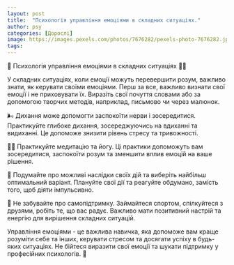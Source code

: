 ```yaml
---
layout: post
title:  "Психологія управління емоціями в складних ситуаціях."
author: psy
categories: [Дорослі]
image: https://images.pexels.com/photos/7676282/pexels-photo-7676282.jpeg?auto=compress&cs=tinysrgb&fit=crop&h=627&w=1200
tags: 
---
```


🧠 Психологія управління емоціями в складних ситуаціях 🧘‍♂️

У складних ситуаціях, коли емоції можуть перевершити розум, важливо знати, як керувати своїми емоціями. Перш за все, важливо визнати свої емоції і не приховувати їх. Виразіть свої почуття словами або за допомогою творчих методів, наприклад, письмово чи через малюнок.

🌬️ Дихання може допомогти заспокоїти нерви і зосередитися. Практикуйте глибоке дихання, зосереджуючись на вдиханні та видиханні. Це допоможе знизити рівень стресу та тривожності.

🧘‍♀️ Практикуйте медитацію та йогу. Ці практики допоможуть вам зосередитися, заспокоїти розум та зменшити вплив емоцій на ваше рішення.

🧩 Подумайте про можливі наслідки своїх дій та виберіть найбільш оптимальний варіант. Плануйте свої дії та реагуйте обдумано, замість того, щоб діяти імпульсивно.

🌟 Не забувайте про самопідтримку. Займайтеся спортом, спілкуйтеся з друзями, робіть те, що вас радує. Важливо мати позитивний настрій та енергію для вирішення складних ситуацій.

Управління емоціями - це важлива навичка, яка допоможе вам краще розуміти себе та інших, керувати стресом та досягати успіху в будь-яких ситуаціях. Не бійтеся виразити свої емоції та шукати підтримку у професійних психологів. 🌈


